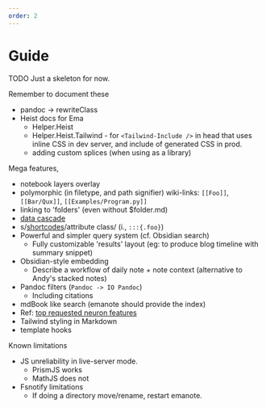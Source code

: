 ```yaml
---
order: 2
---
```


# Guide

TODO Just a skeleton for now.

Remember to document these

- pandoc -> rewriteClass
- Heist docs for Ema
  - Helper.Heist
  - Helper.Heist.Tailwind - for `<Tailwind-Include />` in head that uses inline CSS in dev server, and include of generated CSS in prod.
  - adding custom splices (when using as a library)

Mega features,

- notebook layers overlay
- polymorphic (in filetype, and path signifier) wiki-links: `[[Foo]]`, `[[Bar/Qux]]`, `[[Examples/Program.py]]`
- linking to 'folders' (even without $folder.md)
- [data cascade](https://www.11ty.dev/docs/data-cascade/)
- s/[shortcodes](https://web.dev/how-we-build-webdev-and-use-web-components/#templating)/attribute class/ (i., `:::{.foo}`)
- Powerful and simpler query system (cf. Obsidian search)
  - Fully customizable 'results' layout (eg: to produce blog timeline with summary snippet)
- Obsidian-style embedding
  - Describe a workflow of daily note + note context (alternative to Andy's stacked notes)
- Pandoc filters (`Pandoc -> IO Pandoc`)
  - Including citations
- mdBook like search (emanote should provide the index)
- Ref: [top requested neuron features](https://github.com/srid/neuron/issues?q=is%3Aissue+is%3Aopen+sort%3Areactions)
- Tailwind styling in Markdown
- template hooks

Known limitations

- JS unreliability in live-server mode.
	- PrismJS works
	- MathJS does not
- Fsnotify limitations
  - If doing a directory move/rename, restart emanote.